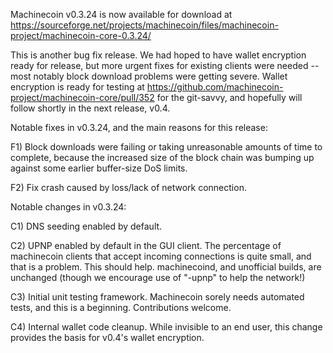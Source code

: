 Machinecoin v0.3.24 is now available for download at
https://sourceforge.net/projects/machinecoin/files/machinecoin-project/machinecoin-core-0.3.24/

This is another bug fix release.  We had hoped to have wallet encryption ready for release, but more urgent fixes for existing clients were needed -- most notably block download problems were getting severe.  Wallet encryption is ready for testing at https://github.com/machinecoin-project/machinecoin-core/pull/352 for the git-savvy, and hopefully will follow shortly in the next release, v0.4.

Notable fixes in v0.3.24, and the main reasons for this release:

F1) Block downloads were failing or taking unreasonable amounts of time to complete, because the increased size of the block chain was bumping up against some earlier buffer-size DoS limits.

F2) Fix crash caused by loss/lack of network connection.

Notable changes in v0.3.24:

C1) DNS seeding enabled by default.

C2) UPNP enabled by default in the GUI client.  The percentage of machinecoin clients that accept incoming connections is quite small, and that is a problem.  This should help.  machinecoind, and unofficial builds, are unchanged (though we encourage use of "-upnp" to help the network!)

C3) Initial unit testing framework.  Machinecoin sorely needs automated tests, and this is a beginning.  Contributions welcome.

C4) Internal wallet code cleanup.  While invisible to an end user, this change provides the basis for v0.4's wallet encryption.
